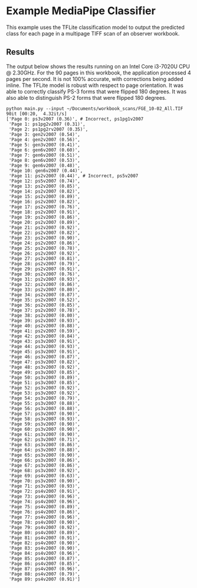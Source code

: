 # Example MediaPipe Classifier

This example uses the TFLite classification model to output the predicted class for each page
in a multipage TIFF scan of an observer workbook.

## Results

The output below shows the results running on an Intel Core i3-7020U CPU @ 2.30GHz.  For the 90 pages in this workbook, the application processed 4 pages per second.  It is not 100% accurate, with
corrections being added inline.  The TFLite model is robust with respect to page orientation.  It was able to correctly classify PS-3 forms that were flipped 180 degrees.  It was also able to distinguish PS-2 forms that were flipped 180 degrees.


```
python main.py --input ~/Documents/workbook_scans/FGE_10-02_All.TIF 
90it [00:20,  4.32it/s]
['Page 0: ps3v2007 (0.36)', # Incorrect, ps1pg1v2007
 'Page 1: ps1pg2v2007 (0.31)',
 'Page 2: ps1pg2rv2007 (0.35)',
 'Page 3: gen2v2007 (0.54)',
 'Page 4: gen2v2007 (0.56)',
 'Page 5: gen3v2007 (0.41)',
 'Page 6: gen6v2007 (0.60)',
 'Page 7: gen6v2007 (0.51)',
 'Page 8: gen6v2007 (0.53)',
 'Page 9: gen6v2007 (0.48)',
 'Page 10: gen6v2007 (0.44)',
 'Page 11: ps2v2007 (0.44)', # Incorrect, ps5v2007
 'Page 12: ps5v2007 (0.74)',
 'Page 13: ps2v2007 (0.85)',
 'Page 14: ps2v2007 (0.82)',
 'Page 15: ps2v2007 (0.89)',
 'Page 16: ps2v2007 (0.82)',
 'Page 17: ps2v2007 (0.76)',
 'Page 18: ps2v2007 (0.91)',
 'Page 19: ps2v2007 (0.86)',
 'Page 20: ps2v2007 (0.89)',
 'Page 21: ps2v2007 (0.92)',
 'Page 22: ps2v2007 (0.82)',
 'Page 23: ps2v2007 (0.90)',
 'Page 24: ps2v2007 (0.86)',
 'Page 25: ps2v2007 (0.78)',
 'Page 26: ps2v2007 (0.92)',
 'Page 27: ps2v2007 (0.81)',
 'Page 28: ps2v2007 (0.79)',
 'Page 29: ps2v2007 (0.91)',
 'Page 30: ps2v2007 (0.76)',
 'Page 31: ps2v2007 (0.93)',
 'Page 32: ps2v2007 (0.86)',
 'Page 33: ps2v2007 (0.80)',
 'Page 34: ps2v2007 (0.87)',
 'Page 35: ps2v2007 (0.52)',
 'Page 36: ps2v2007 (0.85)',
 'Page 37: ps2v2007 (0.78)',
 'Page 38: ps2v2007 (0.80)',
 'Page 39: ps2v2007 (0.93)',
 'Page 40: ps2v2007 (0.88)',
 'Page 41: ps2v2007 (0.59)',
 'Page 42: ps3v2007 (0.84)',
 'Page 43: ps3v2007 (0.91)',
 'Page 44: ps3v2007 (0.93)',
 'Page 45: ps3v2007 (0.91)',
 'Page 46: ps3v2007 (0.87)',
 'Page 47: ps3v2007 (0.82)',
 'Page 48: ps3v2007 (0.92)',
 'Page 49: ps3v2007 (0.85)',
 'Page 50: ps3v2007 (0.89)',
 'Page 51: ps3v2007 (0.85)',
 'Page 52: ps3v2007 (0.92)',
 'Page 53: ps3v2007 (0.92)',
 'Page 54: ps3v2007 (0.79)',
 'Page 55: ps3v2007 (0.88)',
 'Page 56: ps3v2007 (0.88)',
 'Page 57: ps3v2007 (0.90)',
 'Page 58: ps3v2007 (0.93)',
 'Page 59: ps3v2007 (0.90)',
 'Page 60: ps3v2007 (0.90)',
 'Page 61: ps3v2007 (0.90)',
 'Page 62: ps3v2007 (0.71)',
 'Page 63: ps3v2007 (0.86)',
 'Page 64: ps3v2007 (0.88)',
 'Page 65: ps3v2007 (0.90)',
 'Page 66: ps3v2007 (0.86)',
 'Page 67: ps3v2007 (0.86)',
 'Page 68: ps3v2007 (0.92)',
 'Page 69: ps4v2007 (0.63)',
 'Page 70: ps3v2007 (0.90)',
 'Page 71: ps3v2007 (0.93)',
 'Page 72: ps4v2007 (0.91)',
 'Page 73: ps4v2007 (0.96)',
 'Page 74: ps4v2007 (0.96)',
 'Page 75: ps4v2007 (0.89)',
 'Page 76: ps4v2007 (0.86)',
 'Page 77: ps4v2007 (0.96)',
 'Page 78: ps4v2007 (0.90)',
 'Page 79: ps4v2007 (0.92)',
 'Page 80: ps4v2007 (0.89)',
 'Page 81: ps4v2007 (0.91)',
 'Page 82: ps4v2007 (0.90)',
 'Page 83: ps4v2007 (0.90)',
 'Page 84: ps4v2007 (0.96)',
 'Page 85: ps4v2007 (0.87)',
 'Page 86: ps4v2007 (0.85)',
 'Page 87: ps4v2007 (0.96)',
 'Page 88: ps4v2007 (0.79)',
 'Page 89: ps4v2007 (0.91)']
```